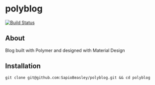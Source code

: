 # polyblog

[![Build Status](https://travis-ci.org/laravel/framework.svg)](https://travis-ci.org/SapioBeasley/polyblog.svg?branch=master)

<a href="#about"></a>
## About

Blog built with Polymer and designed with Material Design

<a href="#install"></a>
## Installation

`git clone git@github.com:SapioBeasley/polyblog.git && cd polyblog`
